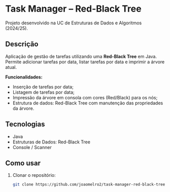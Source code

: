 # Task Manager – Red-Black Tree

Projeto desenvolvido na UC de Estruturas de Dados e Algoritmos (2024/25).

## Descrição
Aplicação de gestão de tarefas utilizando uma **Red-Black Tree** em Java. Permite adicionar tarefas por data, listar tarefas por data e imprimir a árvore atual.

**Funcionalidades:**
- Inserção de tarefas por data;
- Listagem de tarefas por data;
- Impressão da árvore em consola com cores (Red/Black) para os nós;
- Estrutura de dados: Red-Black Tree com manutenção das propriedades da árvore.

## Tecnologias
- Java
- Estruturas de Dados: Red-Black Tree
- Console / Scanner

## Como usar
1. Clonar o repositório:
   ```bash
   git clone https://github.com/joaomelro2/task-manager-red-black-tree.git
